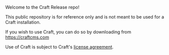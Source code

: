 Welcome to the Craft Release repo!

This public repository is for reference only and is not meant to be used for a Craft installation.

If you wish to use Craft, you can do so by downloading from https://craftcms.com

Use of Craft is subject to Craft's [license agreement](https://craftcms.com/license).
